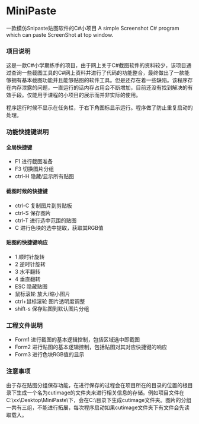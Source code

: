 # MiniPaste
一款模仿Snipaste贴图软件的C#小项目
A simple Screenshot C# program which can paste ScreenShot at top window.
### 项目说明
这是一款C#小学期练手的项目，由于网上关于C#截图软件的资料较少，该项目通过查询一些截图工具的C#网上资料并进行了代码的功能整合，最终做出了一款能够拥有基本截图功能并且能够贴图的软件工具。但是还存在着一些缺陷。该程序存在内存泄露的问题，一直运行的话内存占用会不断增加，目前还没有找到解决的有效手段。仅能用于课程的小项目的展示而并非实际的使用。

程序运行时候不显示在任务栏，于右下角图标显示运行。程序做了防止重复启动的处理。

### 功能快捷键说明
#### 全局快捷键
* F1 进行截图准备
* F3 切换图片分组
* ctrl-H 隐藏/显示所有贴图
#### 截图时候的快捷键
* ctrl-C 复制图片到剪贴板
* ctrl-S 保存图片
* ctrl-T 进行选中范围的贴图
* C 进行色块的选中提取，获取其RGB值
#### 贴图的快捷键响应
* 1 顺时针旋转
* 2 逆时针旋转
* 3 水平翻转
* 4 垂直翻转
* ESC 隐藏贴图
* 鼠标滚轮 放大/缩小图片
* ctrl+鼠标滚轮 图片透明度调整
* shift-s 保存贴图到默认图片分组

### 工程文件说明
* Form1 进行截图的基本逻辑控制，包括区域选中即截图
* Form2 进行贴图的基本逻辑控制，包括贴图对其对应快捷键的响应
* Form3 进行色块RGB值的显示

### 注意事项
由于存在贴图分组保存功能，在进行保存的过程会在项目所在的目录的位置的根目录下生成一个名为cutimage的文件夹来进行相关信息的存储。例如项目文件在C:\xx\Desktop\MiniPaste\下，会在C:\目录下生成cutimage文件夹。图片的分组一共有三组，不能进行拓展，每次程序启动如果cutimage文件夹下有文件会先读取载入。
